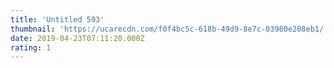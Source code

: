 ```yaml
---
title: 'Untitled 593'
thumbnail: 'https://ucarecdn.com/f0f4bc5c-618b-49d9-8e7c-03980e208eb1/'
date: 2019-04-23T07:11:20.000Z
rating: 1
---
```

